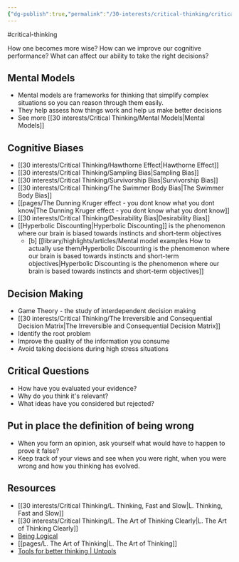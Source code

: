 ```yaml
---
{"dg-publish":true,"permalink":"/30-interests/critical-thinking/critical-thinking/","dgHomeLink":true,"dgPassFrontmatter":false}
---
```


#critical-thinking

How one becomes more wise?
How can we improve our cognitive performance? 
What can affect our ability to take the right decisions?

## Mental Models
- Mental models are frameworks for thinking that simplify complex situations so you can reason through them easily.
- They help assess how things work and help us make better decisions
- See more [[30 interests/Critical Thinking/Mental Models|Mental Models]]

## Cognitive Biases
- [[30 interests/Critical Thinking/Hawthorne Effect|Hawthorne Effect]]
- [[30 interests/Critical Thinking/Sampling Bias|Sampling Bias]]
- [[30 interests/Critical Thinking/Survivorship Bias|Survivorship Bias]]
- [[30 interests/Critical Thinking/The Swimmer Body Bias|The Swimmer Body Bias]]
- [[pages/The Dunning Kruger effect - you dont know what you dont know|The Dunning Kruger effect - you dont know what you dont know]]
- [[30 interests/Critical Thinking/Desirability Bias|Desirability Bias]]
- [[Hyperbolic Discounting|Hyperbolic Discounting]] is the phenomenon where our brain is biased towards instincts and short-term objectives 
	- [b] [[library/highlights/articles/Mental model examples How to actually use them/Hyperbolic Discounting is the phenomenon where our brain is based towards instincts and short-term objectives|Hyperbolic Discounting is the phenomenon where our brain is based towards instincts and short-term objectives]]

## Decision Making
- Game Theory - the study of interdependent decision making
- [[30 interests/Critical Thinking/The Irreversible and Consequential Decision Matrix|The Irreversible and Consequential Decision Matrix]]
- Identify the root problem
- Improve the quality of the information you consume
- Avoid taking decisions during high stress situations

## Critical Questions
- How have you evaluated your evidence?
- Why do you think it's relevant?
- What ideas have you considered but rejected?

## Put in place the definition of being wrong
- When you form an opinion, ask yourself what would have to happen to prove it false?
- Keep track of your views and see when you were right, when you were wrong and how you thinking has evolved.

## Resources
- [[30 interests/Critical Thinking/L. Thinking, Fast and Slow|L. Thinking, Fast and Slow]]
- [[30 interests/Critical Thinking/L. The Art of Thinking Clearly|L. The Art of Thinking Clearly]]
- [Being Logical](obsidian://open?vault=Highlights&file=highlights%2FBooks%2FBeing%20Logical)
- [[pages/L. The Art of Thinking|L. The Art of Thinking]]
- [Tools for better thinking | Untools](https://untools.co)